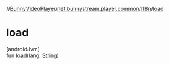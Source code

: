 //[BunnyVideoPlayer](../../../index.md)/[net.bunnystream.player.common](../index.md)/[I18n](index.md)/[load](load.md)

# load

[androidJvm]\
fun [load](load.md)(lang: [String](https://kotlinlang.org/api/latest/jvm/stdlib/kotlin-stdlib/kotlin/-string/index.html))
